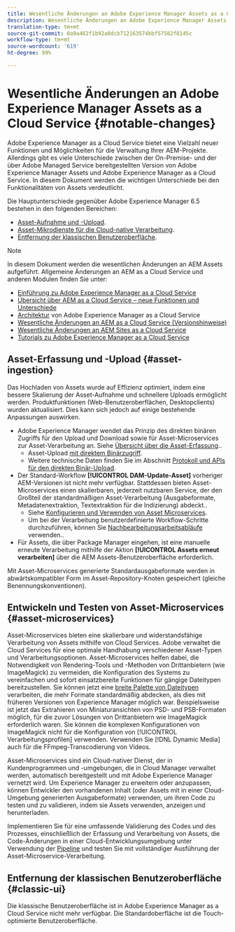 ```yaml
---
title: Wesentliche Änderungen an Adobe Experience Manager Assets as a Cloud Service
description: Wesentliche Änderungen an Adobe Experience Manager Assets in AEM Cloud Service im Vergleich zu Adobe Experience Manager 6.5.
translation-type: tm+mt
source-git-commit: 0a9a462f1b92a0dcb712163574bbf57582f8145c
workflow-type: tm+mt
source-wordcount: '619'
ht-degree: 99%

---
```



# Wesentliche Änderungen an Adobe Experience Manager Assets as a Cloud Service {#notable-changes}

Adobe Experience Manager as a Cloud Service bietet eine Vielzahl neuer Funktionen und Möglichkeiten für die Verwaltung Ihrer AEM-Projekte. Allerdings gibt es viele Unterschiede zwischen der On-Premise- und der über Adobe Managed Service bereitgestellten Version von Adobe Experience Manager Assets und Adobe Experience Manager as a Cloud Service. In diesem Dokument werden die wichtigen Unterschiede bei den Funktionalitäten von Assets verdeutlicht.

Die Hauptunterschiede gegenüber Adobe Experience Manager 6.5 bestehen in den folgenden Bereichen:

* [Asset-Aufnahme und -Upload](#asset-ingestion).
* [Asset-Mikrodienste für die Cloud-native Verarbeitung](#asset-microservices).
* [Entfernung der klassischen Benutzeroberfläche](#classic-ui).

>[!NOTE]
>
>In diesem Dokument werden die wesentlichen Änderungen an AEM Assets aufgeführt. Allgemeine Änderungen an AEM as a Cloud Service und anderen Modulen finden Sie unter:
>
>* [Einführung zu Adobe Experience Manager as a Cloud Service](/help/overview/introduction.md)
>* [Übersicht über AEM as a Cloud Service – neue Funktionen und Unterschiede](/help/overview/what-is-new-and-different.md)
>* [Architektur](/help/core-concepts/architecture.md) von Adobe Experience Manager as a Cloud Service
>* [Wesentliche Änderungen an AEM as a Cloud Service (Versionshinweise)](/help/release-notes/aem-cloud-changes.md)
>* [Wesentliche Änderungen an AEM Sites as a Cloud Service](/help/sites-cloud/sites-cloud-changes.md)
>* [Tutorials zu Adobe Experience Manager as a Cloud Service](https://docs.adobe.com/content/help/en/experience-manager-learn/cloud-service/overview.html)


## Asset-Erfassung und -Upload {#asset-ingestion}

Das Hochladen von Assets wurde auf Effizienz optimiert, indem eine bessere Skalierung der Asset-Aufnahme und schnellere Uploads ermöglicht werden. Produktfunktionen (Web-Benutzeroberflächen, Desktopclients) wurden aktualisiert. Dies kann sich jedoch auf einige bestehende Anpassungen auswirken.

* Adobe Experience Manager wendet das Prinzip des direkten binären Zugriffs für den Upload und Download sowie für Asset-Microservices zur Asset-Verarbeitung an. Siehe [Übersicht über die Asset-Erfassung](/help/assets/asset-microservices-overview.md)..
   * Asset-Upload [mit direktem Binärzugriff](/help/assets/asset-microservices-overview.md#asset-upload-with-direct-binary-access).
   * Weitere technische Daten finden Sie im Abschnitt [Protokoll und APIs für den direkten Binär-Upload](/help/assets/developer-reference-material-apis.md#upload-binary).
* Der Standard-Workflow **[!UICONTROL DAM-Update-Asset]** vorheriger AEM-Versionen ist nicht mehr verfügbar. Stattdessen bieten Asset-Microservices einen skalierbaren, jederzeit nutzbaren Service, der den Großteil der standardmäßigen Asset-Verarbeitung (Ausgabeformate, Metadatenextraktion, Textextraktion für die Indizierung) abdeckt..
   * Siehe [Konfigurieren und Verwenden von Asset Microservices](/help/assets/asset-microservices-configure-and-use.md).
   * Um bei der Verarbeitung benutzerdefinierte Workflow-Schritte durchzuführen, können Sie [Nachbearbeitungsarbeitsabläufe](/help/assets/asset-microservices-configure-and-use.md#post-processing-workflows) verwenden..
* Für Assets, die über Package Manager eingehen, ist eine manuelle erneute Verarbeitung mithilfe der Aktion **[!UICONTROL Assets erneut verarbeiten]** über die AEM Assets-Benutzeroberfläche erforderlich.

Mit Asset-Microservices generierte Standardausgabeformate werden in abwärtskompatibler Form im Asset-Repository-Knoten gespeichert (gleiche Benennungskonventionen).

## Entwickeln und Testen von Asset-Microservices {#asset-microservices}

Asset-Microservices bieten eine skalierbare und widerstandsfähige Verarbeitung von Assets mithilfe von Cloud Services. Adobe verwaltet die Cloud Services für eine optimale Handhabung verschiedener Asset-Typen und Verarbeitungsoptionen. Asset-Microservices helfen dabei, die Notwendigkeit von Rendering-Tools und -Methoden von Drittanbietern (wie ImageMagick) zu vermeiden, die Konfiguration des Systems zu vereinfachen und sofort einsatzbereite Funktionen für gängige Dateitypen bereitzustellen. Sie können jetzt eine [breite Palette von Dateitypen](/help/assets/file-format-support.md) verarbeiten, die mehr Formate standardmäßig abdecken, als dies mit früheren Versionen von Experience Manager möglich war. Beispielsweise ist jetzt das Extrahieren von Miniaturansichten von PSD- und PSB-Formaten möglich, für die zuvor Lösungen von Drittanbietern wie ImageMagick erforderlich waren. Sie können die komplexen Konfigurationen von ImageMagick nicht für die Konfiguration von [!UICONTROL Verarbeitungsprofilen] verwenden. Verwenden Sie [!DNL Dynamic Media] auch für die FFmpeg-Transcodierung von Videos.

Asset-Microservices sind ein Cloud-nativer Dienst, der in Kundenprogrammen und -umgebungen, die in Cloud Manager verwaltet werden, automatisch bereitgestellt und mit Adobe Experience Manager vernetzt wird. Um Experience Manager zu erweitern oder anzupassen, können Entwickler den vorhandenen Inhalt (oder Assets mit in einer Cloud-Umgebung generierten Ausgabeformate) verwenden, um ihren Code zu testen und zu validieren, indem sie Assets verwenden, anzeigen und herunterladen.

Implementieren Sie für eine umfassende Validierung des Codes und des Prozesses, einschließlich der Erfassung und Verarbeitung von Assets, die Code-Änderungen in einer Cloud-Entwicklungsumgebung unter Verwendung der [Pipeline](/help/implementing/cloud-manager/configure-pipeline.md) und testen Sie mit vollständiger Ausführung der Asset-Microservice-Verarbeitung.

## Entfernung der klassischen Benutzeroberfläche {#classic-ui}

Die klassische Benutzeroberfläche ist in Adobe Experience Manager as a Cloud Service nicht mehr verfügbar. Die Standardoberfläche ist die Touch-optimierte Benutzeroberfläche.
